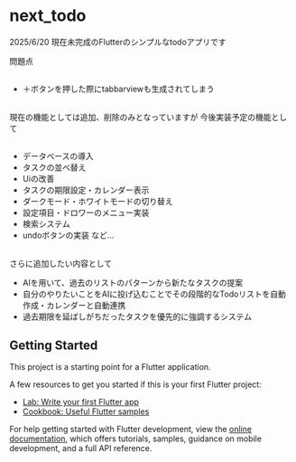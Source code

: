 # next_todo
2025/6/20
現在未完成のFlutterのシンプルなtodoアプリです

問題点
##
- ＋ボタンを押した際にtabbarviewも生成されてしまう
##


現在の機能としては追加、削除のみとなっていますが
今後実装予定の機能として
##
- データベースの導入
- タスクの並べ替え
- Uiの改善
- タスクの期限設定・カレンダー表示
- ダークモード・ホワイトモードの切り替え
- 設定項目・ドロワーのメニュー実装
- 検索システム
- undoボタンの実装
など...
##
さらに追加したい内容として
- AIを用いて、過去のリストのパターンから新たなタスクの提案
- 自分のやりたいことをAIに投げ込むことでその段階的なTodoリストを自動作成・カレンダーと自動連携
- 過去期限を延ばしがちだったタスクを優先的に強調するシステム



## Getting Started

This project is a starting point for a Flutter application.

A few resources to get you started if this is your first Flutter project:

- [Lab: Write your first Flutter app](https://docs.flutter.dev/get-started/codelab)
- [Cookbook: Useful Flutter samples](https://docs.flutter.dev/cookbook)

For help getting started with Flutter development, view the
[online documentation](https://docs.flutter.dev/), which offers tutorials,
samples, guidance on mobile development, and a full API reference.
